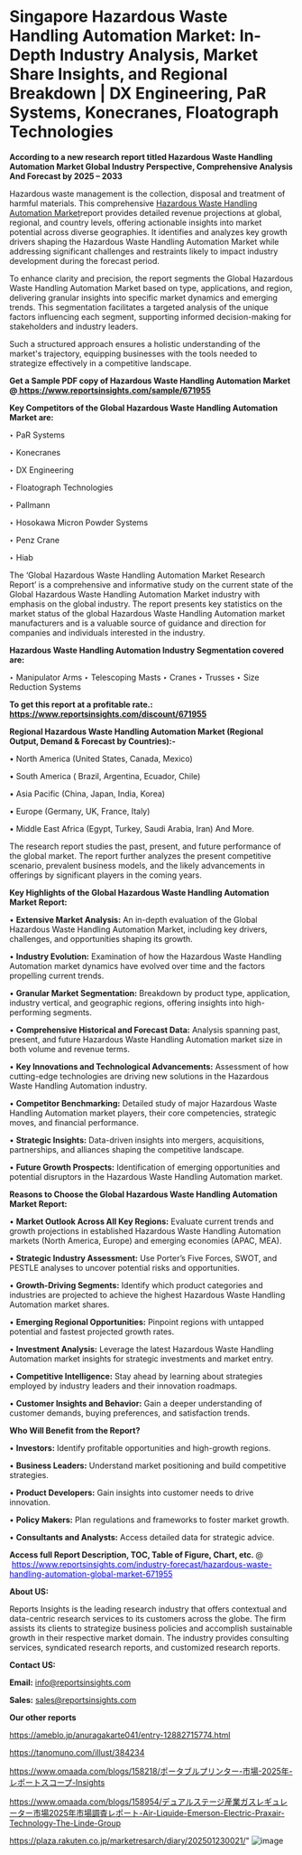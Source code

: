 # Singapore Hazardous Waste Handling Automation Market: In-Depth Industry Analysis, Market Share Insights, and Regional Breakdown | DX Engineering, PaR Systems, Konecranes, Floatograph Technologies

<strong>According to a new research report titled Hazardous Waste Handling Automation Market Global Industry Perspective, Comprehensive Analysis And Forecast by 2025 – 2033</strong>

Hazardous waste management is the collection, disposal and treatment of harmful materials. This comprehensive <a href=https://www.reportsinsights.com/sample/671955>Hazardous Waste Handling Automation Market</a>report provides detailed revenue projections at global, regional, and country levels, offering actionable insights into market potential across diverse geographies. It identifies and analyzes key growth drivers shaping the Hazardous Waste Handling Automation Market while addressing significant challenges and restraints likely to impact industry development during the forecast period.

To enhance clarity and precision, the report segments the Global Hazardous Waste Handling Automation Market based on type, applications, and region, delivering granular insights into specific market dynamics and emerging trends. This segmentation facilitates a targeted analysis of the unique factors influencing each segment, supporting informed decision-making for stakeholders and industry leaders.

Such a structured approach ensures a holistic understanding of the market's trajectory, equipping businesses with the tools needed to strategize effectively in a competitive landscape.

<strong>Get a Sample PDF copy of Hazardous Waste Handling Automation Market </strong><strong>@<a href=https://www.reportsinsights.com/sample/671955 style=color:#0000ff;> https://www.reportsinsights.com/sample/671955</a></strong></font>

<strong>Key Competitors of the Global Hazardous Waste Handling Automation Market are:</strong>

‣ PaR Systems

‣ Konecranes

‣ DX Engineering

‣ Floatograph Technologies

‣ Pallmann

‣ Hosokawa Micron Powder Systems

‣ Penz Crane

‣ Hiab

The ‘Global Hazardous Waste Handling Automation Market Research Report’ is a comprehensive and informative study on the current state of the Global Hazardous Waste Handling Automation Market industry with emphasis on the global industry. The report presents key statistics on the market status of the global Hazardous Waste Handling Automation market manufacturers and is a valuable source of guidance and direction for companies and individuals interested in the industry.

<strong>Hazardous Waste Handling Automation Industry Segmentation covered are:</strong>

‣ Manipulator Arms
‣ Telescoping Masts
‣ Cranes
‣ Trusses
‣ Size Reduction Systems

<strong>To get this report at a profitable rate.: <a href=https://www.reportsinsights.com/discount/671955 style=color:#0000ff;>https://www.reportsinsights.com/discount/671955</a></strong></font>

<strong>Regional Hazardous Waste Handling Automation Market (Regional Output, Demand &amp; Forecast by Countries):-</strong>

• North America (United States, Canada, Mexico)

• South America ( Brazil, Argentina, Ecuador, Chile)

• Asia Pacific (China, Japan, India, Korea)

• Europe (Germany, UK, France, Italy)

• Middle East Africa (Egypt, Turkey, Saudi Arabia, Iran) And More.

The research report studies the past, present, and future performance of the global market. The report further analyzes the present competitive scenario, prevalent business models, and the likely advancements in offerings by significant players in the coming years.

<strong>Key Highlights of the Global Hazardous Waste Handling Automation Market Report:</strong>

• <strong>Extensive Market Analysis:</strong> An in-depth evaluation of the Global Hazardous Waste Handling Automation Market, including key drivers, challenges, and opportunities shaping its growth.

• <strong>Industry Evolution:</strong> Examination of how the Hazardous Waste Handling Automation market dynamics have evolved over time and the factors propelling current trends.

• <strong>Granular Market Segmentation:</strong> Breakdown by product type, application, industry vertical, and geographic regions, offering insights into high-performing segments.

• <strong>Comprehensive Historical and Forecast Data:</strong> Analysis spanning past, present, and future Hazardous Waste Handling Automation market size in both volume and revenue terms.

• <strong>Key Innovations and Technological Advancements:</strong> Assessment of how cutting-edge technologies are driving new solutions in the Hazardous Waste Handling Automation industry.

• <strong>Competitor Benchmarking:</strong> Detailed study of major Hazardous Waste Handling Automation market players, their core competencies, strategic moves, and financial performance.

• <strong>Strategic Insights:</strong> Data-driven insights into mergers, acquisitions, partnerships, and alliances shaping the competitive landscape.

• <strong>Future Growth Prospects:</strong> Identification of emerging opportunities and potential disruptors in the Hazardous Waste Handling Automation market.

<strong>Reasons to Choose the Global Hazardous Waste Handling Automation Market Report:</strong>

• <strong>Market Outlook Across All Key Regions:</strong> Evaluate current trends and growth projections in established Hazardous Waste Handling Automation markets (North America, Europe) and emerging economies (APAC, MEA).

• <strong>Strategic Industry Assessment:</strong> Use Porter’s Five Forces, SWOT, and PESTLE analyses to uncover potential risks and opportunities.

• <strong>Growth-Driving Segments:</strong> Identify which product categories and industries are projected to achieve the highest Hazardous Waste Handling Automation market shares.

• <strong>Emerging Regional Opportunities:</strong> Pinpoint regions with untapped potential and fastest projected growth rates.

• <strong>Investment Analysis:</strong> Leverage the latest Hazardous Waste Handling Automation market insights for strategic investments and market entry.

• <strong>Competitive Intelligence:</strong> Stay ahead by learning about strategies employed by industry leaders and their innovation roadmaps.

• <strong>Customer Insights and Behavior:</strong> Gain a deeper understanding of customer demands, buying preferences, and satisfaction trends.

<strong>Who Will Benefit from the Report?</strong>

• <strong>Investors:</strong> Identify profitable opportunities and high-growth regions.

• <strong>Business Leaders:</strong> Understand market positioning and build competitive strategies.

• <strong>Product Developers:</strong> Gain insights into customer needs to drive innovation.

• <strong>Policy Makers:</strong> Plan regulations and frameworks to foster market growth.

• <strong>Consultants and Analysts:</strong> Access detailed data for strategic advice.
</ul>
<strong>Access full Report Description, TOC, Table of Figure, Chart, etc. </strong>@  <a href=https://www.reportsinsights.com/industry-forecast/hazardous-waste-handling-automation-global-market-671955 style=color:#0000ff;>https://www.reportsinsights.com/industry-forecast/hazardous-waste-handling-automation-global-market-671955</a></font>

<strong><strong>About US</strong>:</strong>

Reports Insights is the leading research industry that offers contextual and data-centric research services to its customers across the globe. The firm assists its clients to strategize business policies and accomplish sustainable growth in their respective market domain. The industry provides consulting services, syndicated research reports, and customized research reports.

<strong>Contact US:</strong>

<p class=""""><b>Email:</b> <a href=mailto:info@reportsinsights.com>info@reportsinsights.com</a></p>
<p class=""""><b>Sales:</b> <a href=mailto:sales@reportsinsights.com>sales@reportsinsights.com</a></p>

<strong>Our other reports</strong>

<a href=https://ameblo.jp/anuragakarte041/entry-12882715774.html>https://ameblo.jp/anuragakarte041/entry-12882715774.html</a>

<a href=https://tanomuno.com/illust/384234>https://tanomuno.com/illust/384234</a>

<a href=https://www.omaada.com/blogs/158218/ポータブルプリンター-市場-2025年-レポートスコープ-Insights>https://www.omaada.com/blogs/158218/ポータブルプリンター-市場-2025年-レポートスコープ-Insights</a>

<a href=https://www.omaada.com/blogs/158954/デュアルステージ産業ガスレギュレーター市場2025年市場調査レポート-Air-Liquide-Emerson-Electric-Praxair-Technology-The-Linde-Group>https://www.omaada.com/blogs/158954/デュアルステージ産業ガスレギュレーター市場2025年市場調査レポート-Air-Liquide-Emerson-Electric-Praxair-Technology-The-Linde-Group</a>

<a href=https://plaza.rakuten.co.jp/marketresarch/diary/202501230021/>https://plaza.rakuten.co.jp/marketresarch/diary/202501230021/</a>"
![image](https://github.com/user-attachments/assets/8f42403d-14c5-4327-b48f-12abb3585739)
